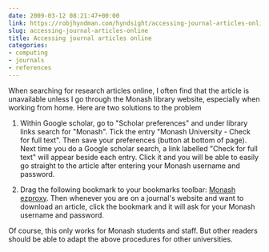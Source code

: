 ```yaml
---
date: 2009-03-12 08:21:47+00:00
link: https://robjhyndman.com/hyndsight/accessing-journal-articles-online/
slug: accessing-journal-articles-online
title: Accessing journal articles online
categories:
- computing
- journals
- references
---
```


When searching for research articles online, I often find that the article is unavailable unless I go through the Monash library website, especially when working from home. Here are two solutions to the problem



	
  1. Within Google scholar, go to "Scholar preferences" and under library links search for "Monash". Tick the entry "Monash University - Check for full text". Then save your preferences (button at bottom of page). Next time you do a Google scholar search, a link labelled "Check for full text" will appear beside each entry. Click it and you will be able to easily go straight to the article after entering your Monash username and password.

	
  2. Drag the following bookmark to your bookmarks toolbar: [Monash ezproxy](javascript:void(location.href=%22http://ezproxy.lib.monash.edu.au/login?url=%22+location.href)).
Then whenever you are on a journal's website and want to download an article, click the bookmark and it will ask for your Monash username and password.


Of course, this only works for Monash students and staff. But other readers should be able to adapt the above procedures for other universities.
